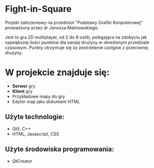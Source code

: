 # Fight-in-Square
Projekt zaliczeniowy na przedmiot "Podstawy Grafiki Konputerowej" prowadzony przez dr Janusza Malinowskiego.

Jest to gra 2D multiplayer, od 2 do 8 osób, polegająca na zdobyciu jak największej ilości punktów dla swojej drużyny w określonym przedziale czasowym. Punkty otrzymuje się za zestrzelenie czołgów z przeciwnej drużyny.

# W projekcie znajduje się:
- **Serwer** gry
- **Klient** gry
- Przykładowe mapy do gry
- Edytor map jako dokument HTML

## Użyte technologie:
- Qt5, C++
- HTML, Javascript, CSS

## Użyte środowiska programowania:
- QtCreator
